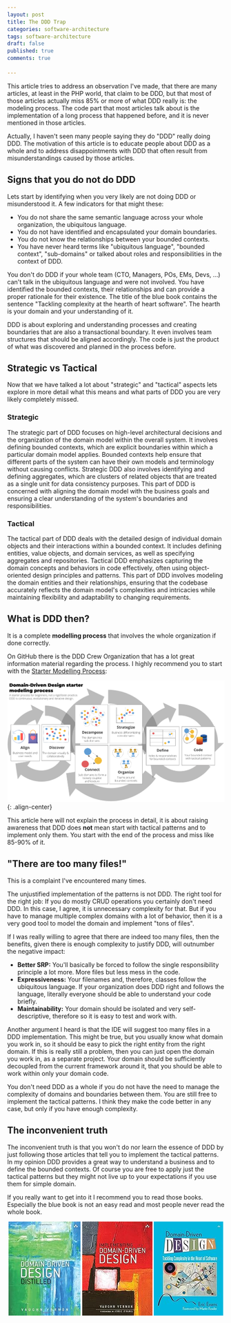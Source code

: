 ```yaml
---
layout: post
title: The DDD Trap
categories: software-architecture
tags: software-architecture
draft: false
published: true
comments: true

---
```


This article tries to address an observation I've made, that there are many articles, at least in the PHP world, that claim to be DDD, but that most of those articles actually miss 85% or more of what DDD really is: the modeling process. The code part that most articles talk about is the implementation of a long process that happened before, and it is never mentioned in those articles.

Actually, I haven't seen many people saying they do "DDD" really doing DDD. The motivation of this article is to educate people about DDD as a whole and to address disappointments with DDD that often result from misunderstandings caused by those articles.

## Signs that you do not do DDD

Lets start by identifying when you very likely are not doing DDD or misunderstood it. A few indicators for that might these:

* You do not share the same semantic language across your whole organization, the ubiquitous language.
* You do not have identified and encapsulated your domain boundaries.
* You do not know the relationships between your bounded contexts.
* You have never heard terms like "ubiquitous language", "bounded context", "sub-domains" or talked about roles and responsibilities in the context of DDD.

You don't do DDD if your whole team (CTO, Managers, POs, EMs, Devs, ...) can't talk in the ubiquitous language and were not involved. You have identified the bounded contexts, their relationships and can provide a proper rationale for their existence. The title of the blue book contains the sentence "Tackling complexity at the hearth of heart software". The hearth is your domain and your understanding of it.

DDD is about exploring and understanding processes and creating boundaries that are also a transactional boundary. It even involves team structures that should be aligned accordingly. The code is just the product of what was discovered and planned in the process before.

## Strategic vs Tactical

Now that we have talked a lot about "strategic" and "tactical" aspects lets explore in more detail what this means and what parts of DDD you are very likely completely missed.

### Strategic

The strategic part of DDD focuses on high-level architectural decisions and the organization of the domain model within the overall system. It involves defining bounded contexts, which are explicit boundaries within which a particular domain model applies. Bounded contexts help ensure that different parts of the system can have their own models and terminology without causing conflicts. Strategic DDD also involves identifying and defining aggregates, which are clusters of related objects that are treated as a single unit for data consistency purposes. This part of DDD is concerned with aligning the domain model with the business goals and ensuring a clear understanding of the system's boundaries and responsibilities.

### Tactical

The tactical part of DDD deals with the detailed design of individual domain objects and their interactions within a bounded context. It includes defining entities, value objects, and domain services, as well as specifying aggregates and repositories. Tactical DDD emphasizes capturing the domain concepts and behaviors in code effectively, often using object-oriented design principles and patterns. This part of DDD involves modeling the domain entities and their relationships, ensuring that the codebase accurately reflects the domain model's complexities and intricacies while maintaining flexibility and adaptability to changing requirements.

## What is DDD then?

It is a complete **modelling process** that involves the whole organization if done correctly.

On GitHub there is the DDD Crew Organization that has a lot great information material regarding the process. I highly recommend you to start with the [Starter Modelling Process](https://github.com/ddd-crew/ddd-starter-modelling-process):

![DDD Process Diagram](/assets/images/ddd-starter-modelling-process-colored.png){: .align-center}

This article here will not explain the process in detail, it is about raising awareness that DDD does **not** mean start with tactical patterns and to implement only them. You start with the end of the process and miss like 85-90% of it.

## "There are too many files!"

This is a complaint I've encountered many times.

The unjustified implementation of the patterns is not DDD. The right tool for the right job: If you do mostly CRUD operations you certainly don't need DDD. In this case, I agree, it is unnecessary complexity for that. But if you have to manage multiple complex domains with a lot of behavior, then it is a very good tool to model the domain and implement "tons of files".

If I was really willing to agree that there are indeed too many files, then the benefits, given there is enough complexity to justify DDD, will outnumber the negative impact:

* **Better SRP:** You'll basically be forced to follow the single responsibility principle a lot more. More files but less mess in the code.
* **Expressiveness:** Your filenames and, therefore, classes follow the ubiquitous language. If your organization does DDD right and follows the language, literally everyone should be able to understand your code briefly.
* **Maintainability:** Your domain should be isolated and very self-descriptive, therefore so it is easy to test and work with.

Another argument I heard is that the IDE will suggest too many files in a DDD implementation. This might be true, but you usually know what domain you work in, so it should be easy to pick the right entity from the right domain. If this is really still a problem, then you can just open the domain you work in, as a separate project. Your domain should be sufficiently decoupled from the current framework around it, that you should be able to work within only your domain code.

You don't need DDD as a whole if you do not have the need to manage the complexity of domains and boundaries between them. You are still free to implement the tactical patterns. I think they make the code better in any case, but only if you have enough complexity.

## The inconvenient truth

The inconvenient truth is that you won't do nor learn the essence of DDD by just following those articles that tell you to implement the tactical patterns. In my opinion DDD provides a great way to understand a business and to define the bounded contexts. Of course you are free to apply just the tactical patterns but they might not live up to your expectations if you use them for simple domain.

If you really want to get into it I recommend you to read those books. Especially the blue book is not an easy read and most people never read the whole book.

<center>

[![Validation through the Layers Diagram](/assets/images/books/ddd-distilled.jpg)](https://www.amazon.de/-/en/dp/0134434420) [![Implementing Domain-Driven Design](/assets/images/books/implementing-ddd.jpg)](https://www.amazon.de/-/en/dp/0321834577) [![Domain-Driven Design: Tackling Complexity in the Heart of Software](/assets/images/books/ddd-eric-evans.jpg)](https://www.amazon.de/-/en/dp/0321125215)

</center>
